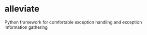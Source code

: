 # alleviate
Python framework for comfortable exception handling and exception information gathering
